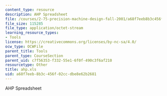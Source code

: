 ```yaml
---
content_type: resource
description: AHP Spreadsheet
file: /courses/2-75-precision-machine-design-fall-2001/a68f7eeb8b3c456f02ccdbe8e62b2681_ahp.xls
file_size: 115285
file_type: application/octet-stream
learning_resource_types:
- Tools
license: https://creativecommons.org/licenses/by-nc-sa/4.0/
ocw_type: OCWFile
parent_title: Tools
parent_type: CourseSection
parent_uid: c7f56353-f332-55e1-6f0f-490c3f6af210
resourcetype: Other
title: ahp.xls
uid: a68f7eeb-8b3c-456f-02cc-dbe8e62b2681
---
```

AHP Spreadsheet